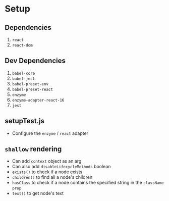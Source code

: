 # Setup

## Dependencies

1. `react`
1. `react-dom`

## Dev Dependencies

1. `babel-core`
2. `babel-jest`
3. `babel-preset-env`
4. `babel-preset-react`
5. `enzyme`
6. `enzyme-adapter-react-16`
7. `jest`

## setupTest.js

* Configure the `enzyme` / `react` adapter

## `shallow` rendering

* Can add `context` object as an arg
* Can also add `disableLifecycleMethods` boolean
* `exists()` to check if a node exists
* `children()` to find all a node's children
* `hasClass` to check if a node contains the specified string in the `className` `prop`
* `text()` to get node's text
